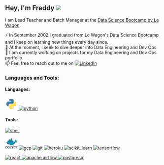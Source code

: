 <h2 align="left">
Hey, I'm Freddy
<img src="https://media.giphy.com/media/hvRJCLFzcasrR4ia7z/giphy.gif" width="28">
</h2>

I am Lead Teacher and Batch Manager at the [Data Science Bootcamp by Le Wagon](https://www.lewagon.com/data-science-course).
<br />

⚡ In September 2002 I graduated from Le Wagon's Data Science Bootcamp and I keep on learning new things every day since.<br />
🌱 At the moment, I seek to dive deeper into Data Engineering and Dev Ops.<br />
🔭 I am currently working on projects for my Data Engineering and Dev Ops portfolio.<br />
📫 Feel free to reach out to me on [<img alt="LinkedIn" height="15px" src="https://www.flaticon.com/svg/static/icons/svg/725/725337.svg"/>](https://www.linkedin.com/in/frederik-laubisch/)

<h3 align="left">Languages and Tools:</h3>
<h4 align="left">Languages:</h3>
<a href="https://www.python.org" target="_blank" rel="noreferrer"> <img src="https://raw.githubusercontent.com/devicons/devicon/master/icons/python/python-original.svg" alt="python" width="40" height="40"/> </a>
<a href="https://learn.microsoft.com/en-us/dotnet/csharp/" target="_blank" rel="noreferrer"> <img src="https://raw.githubusercontent.com/dotnet/docs/cb475ed45f881e9462e34764480d3b0ebce85e91/docs/images/hub/csharp.svg" alt="python" width="40" height="40"/> </a>
<h4 align="left">Tools:</h3>
<a href="https://en.wikipedia.org/wiki/Shell_script" target="_blank" rel="noreferrer"> <img src="https://p1.hiclipart.com/preview/93/1000/1011/arrow-sign-shell-script-commandline-interface-cmdexe-scripting-language-computer-computer-programming-unix-shell-png-clipart-thumbnail.jpg" alt="shell" width="40" height="40"/> </a> 
<p align="left"> <a href="https://www.docker.com/" target="_blank" rel="noreferrer"> <img src="https://raw.githubusercontent.com/devicons/devicon/master/icons/docker/docker-original-wordmark.svg" alt="docker" width="40" height="40"/> </a> 
<a href="https://cloud.google.com" target="_blank" rel="noreferrer"> <img src="https://www.vectorlogo.zone/logos/google_cloud/google_cloud-icon.svg" alt="gcp" width="40" height="40"/> </a> <a href="https://git-scm.com/" target="_blank" rel="noreferrer"> <img src="https://www.vectorlogo.zone/logos/git-scm/git-scm-icon.svg" alt="git" width="40" height="40"/> </a> <a href="https://heroku.com" target="_blank" rel="noreferrer"> <img src="https://www.vectorlogo.zone/logos/heroku/heroku-icon.svg" alt="heroku" width="40" height="40"/> </a>  <a href="https://scikit-learn.org/" target="_blank" rel="noreferrer"> <img src="https://upload.wikimedia.org/wikipedia/commons/0/05/Scikit_learn_logo_small.svg" alt="scikit_learn" width="40" height="40"/> </a> <a href="https://www.tensorflow.org" target="_blank" rel="noreferrer"> <img src="https://www.vectorlogo.zone/logos/tensorflow/tensorflow-icon.svg" alt="tensorflow" width="40" height="40"/> </a> </p>
<a href="https://reactjs.org/" target="_blank" rel="noreferrer"> <img src="https://raw.githubusercontent.com/reactjs/reactjs.org/main/src/icons/logo.svg" alt="react" width="40" height="40"/> </a> 
<a href="https://airflow.apache.org/" target="_blank" rel="noreferrer"> <img src="https://blog.adnansiddiqi.me/wp-content/uploads/2018/09/airflow_logo.png" alt="apache airflow" width="40" height="40"/> </a> 
<a href="https://www.postgresql.org/" target="_blank" rel="noreferrer"> <img src="https://wiki.postgresql.org/images/a/a4/PostgreSQL_logo.3colors.svg" alt="postgresql" width="40" height="40"/> </a> 

<!--
<a href="URL" target="_blank" rel="noreferrer"> <img src="LOGO_URL" alt="scikit_learn" width="40" height="40"/> </a> 

Here are some ideas to get you started:

- 🔭 I’m currently working on ...
- 🌱 I’m currently learning ...
- 👯 I’m looking to collaborate on ...
- 🤔 I’m looking for help with ...
- 💬 Ask me about ...
- 📫 How to reach me: ...
- 😄 Pronouns: ...
- ⚡ Fun fact: ...

Markdown Guide: https://www.markdownguide.org/basic-syntax/
List of Emoticons: https://gist.github.com/rxaviers/7360908
Awesome GitHub Readmes: https://github.com/durgeshsamariya/awesome-github-profile-readme-templates
-->
